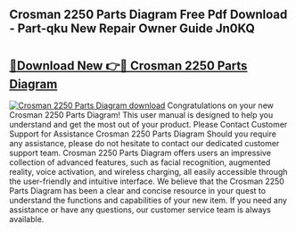## Crosman 2250 Parts Diagram Free Pdf Download - Part-qku New Repair Owner Guide Jn0KQ

# <h2><a href="http://dfrz1lu.blite.top/?on=Crosman+2250+Parts+Diagram">🔗Download New 👉🔴 Crosman 2250 Parts Diagram</a></h2>

[![Crosman 2250 Parts Diagram download](https://i.imgur.com/lujVjoI.png)](http://dfrz1lu.blite.top/?on=Crosman+2250+Parts+Diagram)
Congratulations on your new Crosman 2250 Parts Diagram! This user manual is designed to help you understand and get the most out of your product. Please Contact Customer Support for Assistance Crosman 2250 Parts Diagram Should you require any assistance, please do not hesitate to contact our dedicated customer support team. Crosman 2250 Parts Diagram offers users an impressive collection of advanced features, such as facial recognition, augmented reality, voice activation, and wireless charging, all easily accessible through the user-friendly and intuitive interface. We believe that the Crosman 2250 Parts Diagram has been a clear and concise resource in your quest to understand the functions and capabilities of your new item. If you need any assistance or have any questions, our customer service team is always available.
